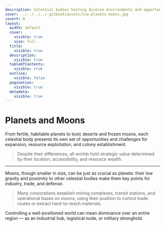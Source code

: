 ```yaml
---
description: Celestial bodies hosting diverse environments and opportunities.
cover: ../../../../.gitbook/assets/tcw-planets-moons.jpg
coverY: 0
layout:
  width: default
  cover:
    visible: true
    size: full
  title:
    visible: true
  description:
    visible: true
  tableOfContents:
    visible: true
  outline:
    visible: false
  pagination:
    visible: true
  metadata:
    visible: true
---
```


# Planets and Moons

From fertile, habitable planets to toxic deserts and frozen moons, each celestial body presents its own set of opportunities and challenges for expansion, resource exploitation, and colony establishment.

> Despite their differences, all worlds hold strategic value determined by their location, accessibility, and resource wealth.

***

Moons, though smaller in size, can be just as crucial as planets: their low gravity and proximity to other celestial bodies make them key points for industry, trade, and defense.

> Many corporations establish mining complexes, transit stations, and operational bases on moons, using their position to control trade routes or extract hard-to-reach materials.

Controlling a well-positioned world can mean dominance over an entire region — as an industrial hub, logistical node, or military stronghold.
